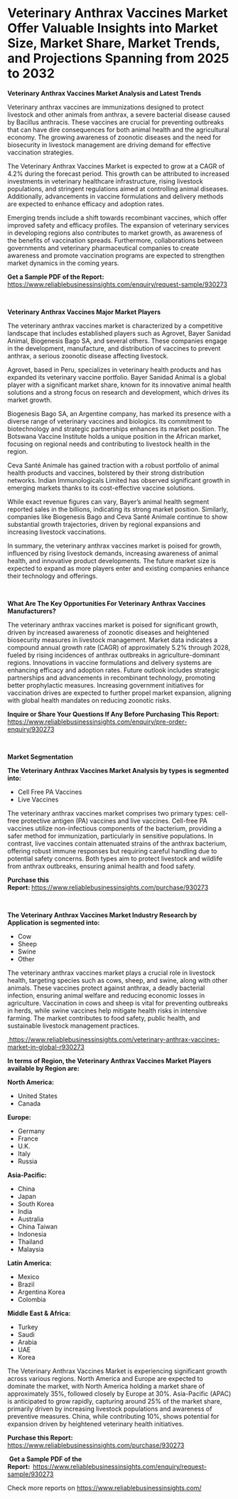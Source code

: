 <p><h1>Veterinary Anthrax Vaccines Market Offer Valuable Insights into Market Size, Market Share, Market Trends, and Projections Spanning from 2025 to 2032</h1></p><p><strong>Veterinary Anthrax Vaccines Market Analysis and Latest Trends</strong></p>
<p><p>Veterinary anthrax vaccines are immunizations designed to protect livestock and other animals from anthrax, a severe bacterial disease caused by Bacillus anthracis. These vaccines are crucial for preventing outbreaks that can have dire consequences for both animal health and the agricultural economy. The growing awareness of zoonotic diseases and the need for biosecurity in livestock management are driving demand for effective vaccination strategies.</p><p>The Veterinary Anthrax Vaccines Market is expected to grow at a CAGR of 4.2% during the forecast period. This growth can be attributed to increased investments in veterinary healthcare infrastructure, rising livestock populations, and stringent regulations aimed at controlling animal diseases. Additionally, advancements in vaccine formulations and delivery methods are expected to enhance efficacy and adoption rates. </p><p>Emerging trends include a shift towards recombinant vaccines, which offer improved safety and efficacy profiles. The expansion of veterinary services in developing regions also contributes to market growth, as awareness of the benefits of vaccination spreads. Furthermore, collaborations between governments and veterinary pharmaceutical companies to create awareness and promote vaccination programs are expected to strengthen market dynamics in the coming years.</p></p>
<p><strong>Get a Sample PDF of the Report:&nbsp;</strong> <a href="https://www.reliablebusinessinsights.com/enquiry/request-sample/930273?utm_campaign=3086&utm_medium=2&utm_source=Github&utm_content=ia&utm_term=21032025&utm_id=veterinary-anthrax-vaccines">https://www.reliablebusinessinsights.com/enquiry/request-sample/930273</a></p>
<p>&nbsp;</p>
<p><strong>Veterinary Anthrax Vaccines Major Market Players</strong></p>
<p><p>The veterinary anthrax vaccines market is characterized by a competitive landscape that includes established players such as Agrovet, Bayer Sanidad Animal, Biogenesis Bago SA, and several others. These companies engage in the development, manufacture, and distribution of vaccines to prevent anthrax, a serious zoonotic disease affecting livestock.</p><p>Agrovet, based in Peru, specializes in veterinary health products and has expanded its veterinary vaccine portfolio. Bayer Sanidad Animal is a global player with a significant market share, known for its innovative animal health solutions and a strong focus on research and development, which drives its market growth.</p><p>Biogenesis Bago SA, an Argentine company, has marked its presence with a diverse range of veterinary vaccines and biologics. Its commitment to biotechnology and strategic partnerships enhances its market position. The Botswana Vaccine Institute holds a unique position in the African market, focusing on regional needs and contributing to livestock health in the region.</p><p>Ceva Santé Animale has gained traction with a robust portfolio of animal health products and vaccines, bolstered by their strong distribution networks. Indian Immunologicals Limited has observed significant growth in emerging markets thanks to its cost-effective vaccine solutions.</p><p>While exact revenue figures can vary, Bayer’s animal health segment reported sales in the billions, indicating its strong market position. Similarly, companies like Biogenesis Bago and Ceva Santé Animale continue to show substantial growth trajectories, driven by regional expansions and increasing livestock vaccinations.</p><p>In summary, the veterinary anthrax vaccines market is poised for growth, influenced by rising livestock demands, increasing awareness of animal health, and innovative product developments. The future market size is expected to expand as more players enter and existing companies enhance their technology and offerings.</p></p>
<p>&nbsp;</p>
<p><strong>What Are The Key Opportunities For Veterinary Anthrax Vaccines Manufacturers?</strong></p>
<p><p>The veterinary anthrax vaccines market is poised for significant growth, driven by increased awareness of zoonotic diseases and heightened biosecurity measures in livestock management. Market data indicates a compound annual growth rate (CAGR) of approximately 5.2% through 2028, fueled by rising incidences of anthrax outbreaks in agriculture-dominant regions. Innovations in vaccine formulations and delivery systems are enhancing efficacy and adoption rates. Future outlook includes strategic partnerships and advancements in recombinant technology, promoting better prophylactic measures. Increasing government initiatives for vaccination drives are expected to further propel market expansion, aligning with global health mandates on reducing zoonotic risks.</p></p>
<p><strong>Inquire or Share Your Questions If Any Before Purchasing This Report:</strong> <a href="https://www.reliablebusinessinsights.com/enquiry/pre-order-enquiry/930273?utm_campaign=3086&utm_medium=2&utm_source=Github&utm_content=ia&utm_term=21032025&utm_id=veterinary-anthrax-vaccines">https://www.reliablebusinessinsights.com/enquiry/pre-order-enquiry/930273</a></p>
<p>&nbsp;</p>
<p><strong>Market Segmentation</strong></p>
<p><strong>The Veterinary Anthrax Vaccines Market Analysis by types is segmented into:</strong></p>
<p><ul><li>Cell Free PA Vaccines</li><li>Live Vaccines</li></ul></p>
<p><p>The veterinary anthrax vaccines market comprises two primary types: cell-free protective antigen (PA) vaccines and live vaccines. Cell-free PA vaccines utilize non-infectious components of the bacterium, providing a safer method for immunization, particularly in sensitive populations. In contrast, live vaccines contain attenuated strains of the anthrax bacterium, offering robust immune responses but requiring careful handling due to potential safety concerns. Both types aim to protect livestock and wildlife from anthrax outbreaks, ensuring animal health and food safety.</p></p>
<p><strong>Purchase this Report:&nbsp;</strong><a href="https://www.reliablebusinessinsights.com/purchase/930273?utm_campaign=3086&utm_medium=2&utm_source=Github&utm_content=ia&utm_term=21032025&utm_id=veterinary-anthrax-vaccines">https://www.reliablebusinessinsights.com/purchase/930273</a></p>
<p>&nbsp;</p>
<p><strong>The Veterinary Anthrax Vaccines Market Industry Research by Application is segmented into:</strong></p>
<p><ul><li>Cow</li><li>Sheep</li><li>Swine</li><li>Other</li></ul></p>
<p><p>The veterinary anthrax vaccines market plays a crucial role in livestock health, targeting species such as cows, sheep, and swine, along with other animals. These vaccines protect against anthrax, a deadly bacterial infection, ensuring animal welfare and reducing economic losses in agriculture. Vaccination in cows and sheep is vital for preventing outbreaks in herds, while swine vaccines help mitigate health risks in intensive farming. The market contributes to food safety, public health, and sustainable livestock management practices.</p></p>
<p><a href="https://www.reliablebusinessinsights.com/veterinary-anthrax-vaccines-market-in-global-r930273?utm_campaign=3086&utm_medium=2&utm_source=Github&utm_content=ia&utm_term=21032025&utm_id=veterinary-anthrax-vaccines">&nbsp;https://www.reliablebusinessinsights.com/veterinary-anthrax-vaccines-market-in-global-r930273</a></p>
<p><strong>In terms of Region, the Veterinary Anthrax Vaccines Market Players available by Region are:</strong></p>
<p>
    <p> <strong> North America: </strong>
        <ul>
            <li>United States</li>
            <li>Canada</li>
        </ul>
        </p> 
    <p> <strong> Europe: </strong>
        <ul>
            <li>Germany</li>
            <li>France</li>
            <li>U.K.</li>
            <li>Italy</li>
            <li>Russia</li>
        </ul>
        </p> 
    <p> <strong> Asia-Pacific: </strong>
        <ul>
            <li>China</li>
            <li>Japan</li>
            <li>South Korea</li>
            <li>India</li>
            <li>Australia</li>
            <li>China Taiwan</li>
            <li>Indonesia</li>
            <li>Thailand</li>
            <li>Malaysia</li>
        </ul>
        </p> 
    <p> <strong> Latin America: </strong>
        <ul>
            <li>Mexico</li>
            <li>Brazil</li>
            <li>Argentina Korea</li>
            <li>Colombia</li>
        </ul>
        </p> 
    <p> <strong> Middle East & Africa: </strong>
        <ul>
            <li>Turkey</li>
            <li>Saudi</li>
            <li>Arabia</li>
            <li>UAE</li>
            <li>Korea</li>
        </ul>
    </p>
    </p>
<p><p>The Veterinary Anthrax Vaccines Market is experiencing significant growth across various regions. North America and Europe are expected to dominate the market, with North America holding a market share of approximately 35%, followed closely by Europe at 30%. Asia-Pacific (APAC) is anticipated to grow rapidly, capturing around 25% of the market share, primarily driven by increasing livestock populations and awareness of preventive measures. China, while contributing 10%, shows potential for expansion driven by heightened veterinary health initiatives.</p></p>
<p><strong>Purchase this Report: </strong><a href="https://www.reliablebusinessinsights.com/purchase/930273?utm_campaign=3086&utm_medium=2&utm_source=Github&utm_content=ia&utm_term=21032025&utm_id=veterinary-anthrax-vaccines">https://www.reliablebusinessinsights.com/purchase/930273</a></p>
<p>&nbsp;<strong>Get a Sample PDF of the Report:&nbsp;&nbsp;</strong><a href="https://www.reliablebusinessinsights.com/enquiry/request-sample/930273?utm_campaign=3086&utm_medium=2&utm_source=Github&utm_content=ia&utm_term=21032025&utm_id=veterinary-anthrax-vaccines">https://www.reliablebusinessinsights.com/enquiry/request-sample/930273</a></p>
<p><strong></strong></p>
<p>Check more reports on <a href="https://www.reliablebusinessinsights.com/?utm_campaign=3086&utm_medium=2&utm_source=Github&utm_content=ia&utm_term=21032025&utm_id=veterinary-anthrax-vaccines">https://www.reliablebusinessinsights.com/</a></p>